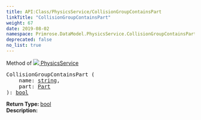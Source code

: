 ```yaml
---
title: API:Class/PhysicsService/CollisionGroupContainsPart
linkTitle: "CollisionGroupContainsPart"
weight: 67
date: 2019-08-02
namespace: Primrose.DataModel.PhysicsService.CollisionGroupContainsPart
deprecated: false
no_list: true
---
```

Method of <a href="/docs/api-reference/Class/PhysicsService"><img src="/icons/silk/default.png"/>&nbsp;PhysicsService</a>
<pre class="method-declaration">
CollisionGroupContainsPart (
    name: <a class="type" href="/docs/api-reference/System/string">string</a>,
    part: <a class="type" href="/docs/api-reference/Class/Part">Part</a>
): <a class="type" href="/docs/api-reference/System/Primitives#boolean">bool</a></pre>
<b>Return Type: </b>
<a class="type" href="/docs/api-reference/System/Primitives#boolean">bool</a>
<br/>
<b>Description: </b>